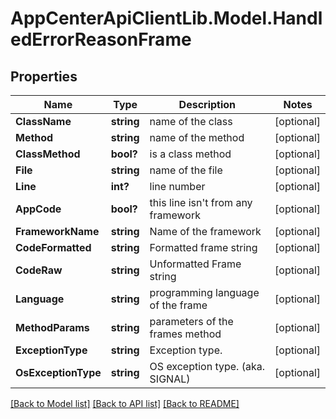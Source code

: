 # AppCenterApiClientLib.Model.HandledErrorReasonFrame
## Properties

Name | Type | Description | Notes
------------ | ------------- | ------------- | -------------
**ClassName** | **string** | name of the class | [optional] 
**Method** | **string** | name of the method | [optional] 
**ClassMethod** | **bool?** | is a class method | [optional] 
**File** | **string** | name of the file | [optional] 
**Line** | **int?** | line number | [optional] 
**AppCode** | **bool?** | this line isn&#x27;t from any framework | [optional] 
**FrameworkName** | **string** | Name of the framework | [optional] 
**CodeFormatted** | **string** | Formatted frame string | [optional] 
**CodeRaw** | **string** | Unformatted Frame string | [optional] 
**Language** | **string** | programming language of the frame | [optional] 
**MethodParams** | **string** | parameters of the frames method | [optional] 
**ExceptionType** | **string** | Exception type. | [optional] 
**OsExceptionType** | **string** | OS exception type. (aka. SIGNAL) | [optional] 

[[Back to Model list]](../README.md#documentation-for-models) [[Back to API list]](../README.md#documentation-for-api-endpoints) [[Back to README]](../README.md)

